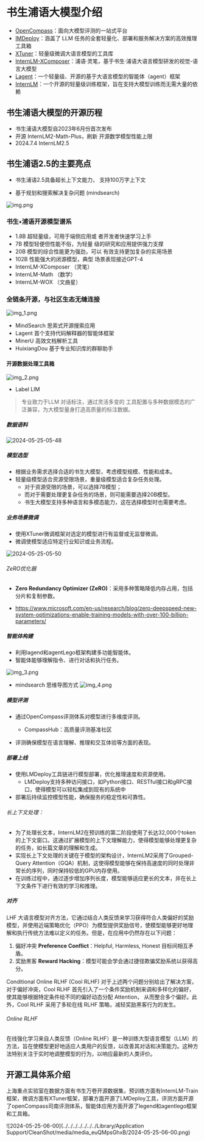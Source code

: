 # 书生浦语大模型介绍



- [OpenCompass](https://gitee.com/open-compass/opencompass)：面向大模型评测的一站式平台
- [IMDeploy](https://gitee.com/InternLM/lmdeploy)：涵盖了 LLM 任务的全套轻量化、部署和服务解决方案的高效推理工具箱
- [XTuner](https://gitee.com/InternLM/xtuner)：轻量级微调大语言模型的工具库
- [InternLM-XComposer](https://gitee.com/InternLM/InternLM-XComposer)：浦语·灵笔，基于书生·浦语大语言模型研发的视觉-语言大模型
- [Lagent](https://gitee.com/InternLM/lagent)：一个轻量级、开源的基于大语言模型的智能体（agent）框架
- [InternLM](https://gitee.com/InternLM/InternLM)：一个开源的轻量级训练框架，旨在支持大模型训练而无需大量的依赖







## 书生浦语大模型的开源历程

- 书生浦语大模型自2023年6月份首次发布
- 开源 InternLM2-Math-Plus，刷新 开源数学模型性能上限
- 2024.7.4 InternLM2.5

## 书生浦语2.5的主要亮点

- 书生浦语2.5具备超长上下文能力， 支持100万字上下文

- 基于规划和搜索解决复杂问题 (mindsearch)

![img.png](img.png)



### 书生•浦语开源模型谱系
- 1.8B 超轻量级，可用于端侧应用或 者开发者快速学习上手
- 7B 模型轻便但性能不俗，为轻量 级的研究和应用提供强力支撑
- 20B 模型的综合性能更为强劲，可以 有效支持更加复杂的实用场景
- 102B 性能强大的闭源模型，典型 场景表现接近GPT-4
- InternLM-XComposer （灵笔）
- InternLM-Math （数学）
- InternLM-WOX （文曲星）


### 全链条开源，与社区生态无缝连接


![img_1.png](assets/img_1.png)

- MindSearch 思索式开源搜索应用
- Lagent 首个支持代码解释器的智能体框架
- MinerU 高效文档解析工具
- HuixiangDou 基于专业知识库的群聊助手

####  开源数据处理工具箱

![img_2.png](assets/img_2.png)

- Label LIM
> 专业致力于LLM 对话标注，通过灵活多变的 工具配置与多种数据模态的广泛兼容，为大模型量身打造高质量的标注数据。
> 



##### 数据语料

![2024-05-25-05-48](../assets/2024-05-25-05-48.png)





 ##### 模型选型

- 根据业务需求选择合适的书生大模型，考虑模型规模、性能和成本。
- 轻量级模型适合资源受限场景，重量级模型适合复杂任务处理。
	- 对于资源受限的场景，可以选择7B模型；
	- 而对于需要处理更复杂任务的场景，则可能需要选择20B模型。
	- 书生大模型支持多种语言和多模态能力，这在选择模型时也需要考虑。

##### 业务场景微调
- 使用XTuner微调框架对选定的模型进行有监督或无监督微调。
- 微调使模型适应特定行业知识或业务流程。

![2024-05-25-05-50](../assets/2024-05-25-05-50.png)

###### ZeRO优化器

- **Zero Redundancy Optimizer (ZeRO)**：采用多种策略降低内存占用，包括分片和复制参数。

- https://www.microsoft.com/en-us/research/blog/zero-deepspeed-new-system-optimizations-enable-training-models-with-over-100-billion-parameters/

  

##### 智能体构建
- 利用lagend和agentLego框架构建多功能智能体。
- 智能体能够理解指令、进行对话和执行任务。


![img_3.png](assets/img_3.png)

- mindsearch 思维导图方式 
![img_4.png](assets/img_4.png) 



##### 模型评测
- 通过OpenCompass评测体系对模型进行多维度评测。 

  - CompassHub：高质量评测基准社区
- 评测确保模型在语言理解、推理和交互体验等方面的表现。

  

##### 部署上线
- 使用LMDeploy工具链进行模型部署，优化推理速度和资源使用。
	- LMDeploy支持多种访问接口，如Python接口、RESTful接口和gRPC接口，使得模型可以轻松集成到现有的系统中
- 部署后持续监控模型性能，确保服务的稳定性和可靠性。



###### 长上下文处理：

- 为了处理长文本，InternLM2在预训练的第二阶段使用了长达32,000个token的上下文窗口。这通过扩展模型的上下文理解能力，使得模型能够处理更复杂的任务，如长篇文章的理解和生成。
- 实现长上下文处理的关键在于模型的架构设计，InternLM2采用了Grouped-Query Attention（GQA）机制，这使得模型能够在保持高速度的同时处理非常长的序列，同时保持较低的GPU内存使用。
- 在训练过程中，通过逐步增加序列长度，模型能够适应更长的文本，并在长上下文条件下进行有效的学习和推理。

##### 对齐 

LHF 大语言模型对齐方法，它通过结合人类反馈来学习获得符合人类偏好的奖励模型，并使用近端策略优化（PPO）为模型提供奖励信号，使模型能够更好地理解和执行传统方法难以定义的任务。但是，在应用中仍然存在以下问题：

1. 偏好冲突 **Preference Conflict**：Helpful, Harmless, Honest 目标间相互矛盾。
2. 奖励黑客 **Reward Hacking**：模型可能会学会通过捷径欺骗奖励系统以获得高分。

Conditional Online RLHF (Cool RLHF) 对于上述两个问题分别给出了解决方案，对于偏好冲突，Cool RLHF 首先引入了一个条件奖励机制来调和多样化的偏好，使其能够根据特定条件给不同的偏好动态分配 Attention， 从而整合多个偏好。此外，Cool RLHF 采用了多轮在线  RLHF 策略，减轻奖励黑客行为的发生。

###### Online RLHF

在线强化学习来自人类反馈（Online RLHF）是一种训练大型语言模型（LLM）的方法，旨在使模型更好地适应人类用户的反馈，以改善其对话和决策能力。这种方法特别关注于实时地调整模型的行为，以响应最新的人类评价。

## 

## 开源工具体系介绍

上海重点实验室在数据方面有书生万卷开源数据集，预训练方面有InternLM-Train 框架，微调方面有XTuner框架，部署方面开源了LMDeploy工具，评测方面开源了openCompass司南评测体系，智能体应用方面开源了legend和agentlego框架和工具箱。

![2024-05-25-06-00](../../../../../../../Library/Application Support/CleanShot/media/media_euQMpsGhxB/2024-05-25-06-00.png)
